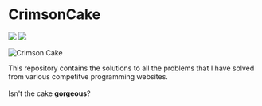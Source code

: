 # CrimsonCake
[![](https://img.shields.io/github/languages/top/AbhilashG97/CrimsonCake.svg?colorB=red&style=flat-square)](#)
[![](https://img.shields.io/github/last-commit/AbhilashG97/CrimsonCake.svg)](https://github.com/AbhilashG97/CrimsonCake/commits/master)

![Crimson Cake](images/CoconutCakewithRaspberryFilling.jpg?raw=true "Crimson Cake")

This repository contains the solutions to all the problems that I have solved from various competitve programming websites.
<br>
<br>
Isn't the cake **gorgeous**? 
